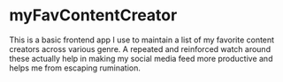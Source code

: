 # myFavContentCreator
This is a basic frontend app I use to maintain a list of my favorite content creators across various genre. A repeated and reinforced watch around these actually help in making my social media feed more productive and helps me from escaping rumination.
